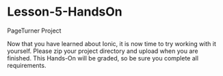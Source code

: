 # Lesson-5-HandsOn
PageTurner Project

Now that you have learned about Ionic, it is now time to try working with it yourself. Please zip your project directory and upload when you are finished. This Hands-On will be graded, so be sure you complete all requirements.

